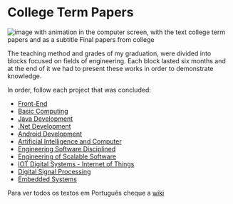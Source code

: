 # College Term Papers 

![image with animation in the computer screen, with the text college term papers and as a subtitle Final papers from college
](https://github.com/hi-hi-ray/college-term-papers/blob/master/src/img/Readme%20Cover.gif)

The teaching method and grades of my graduation, were divided into blocks focused on fields of engineering. Each block lasted six months and at the end of it we had to present these works in order to demonstrate knowledge.

In order, follow each project that was concluded:


* [Front-End](https://github.com/hi-hi-ray/college-term-papers/tree/master/Term%20Papers/Front-End) 
* [Basic Computing](https://github.com/hi-hi-ray/college-term-papers/tree/master/Term%20Papers/Basic%20Computing) 
* [Java Development](https://github.com/hi-hi-ray/college-term-papers/tree/master/Bloco%20C%20-%20Desenvolvimento%20Java) 
* [.Net Development](https://github.com/hi-hi-ray/college-term-papers/tree/master/Bloco%20D%20-%20Desenvolvimento%20.Net) 
* [Android Development](https://github.com/hi-hi-ray/college-term-papers/tree/master/Bloco%20E%20-%20Desenvolvimento%20Android) 
* [Artificial Intelligence and Computer](https://github.com/hi-hi-ray/college-term-papers/tree/master/Bloco%20F%20-%20Computa%C3%A7%C3%A3o%20e%20Intelig%C3%AAncia%20Artificial) 
* [Engineering Software Disciplined](https://github.com/hi-hi-ray/college-term-papers/tree/master/Bloco%20G%20-%20Engenharia%20Disciplinada%20de%20Softwares) 
* [Engineering of Scalable Software](https://github.com/hi-hi-ray/college-term-papers/tree/master/Bloco%20H%20-%20Engenharia%20de%20Softwares%20Escal%C3%A1veis) 
* [IOT Digital Systems - Internet of Things](#)
* [Digital Signal Processing](#)
* [Embedded Systems](#)

Para ver todos os textos em Português cheque a [wiki](https://github.com/hi-hi-ray/college-term-papers/wiki)
